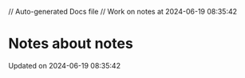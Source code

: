 // Auto-generated Docs file
// Work on notes at 2024-06-19 08:35:42
# Notes about notes
Updated on 2024-06-19 08:35:42
